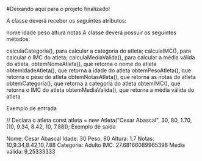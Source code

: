 #Deixando aqui para o projeto finalizado!

A classe deverá receber os seguintes atributos:

nome
idade
peso
altura
notas
A classe deverá possuir os seguintes métodos:

calculaCategoria(), para calcular a categoria do atleta;
calculaIMC(), para calcular o IMC do atleta;
calculaMediaValida(), para calcular a média válida do atleta.
obtemNomeAtleta(), que retorna o nome do atleta
obtemIdadeAtleta(), que retorna a idade do atleta
obtemPesoAtleta(), que retorna o peso do atleta
obtemNotasAtleta(), que retorna as notas do atleta
obtemCategoria(), que retorna a categoria do atleta
obtemIMC(), que retorna o IMC do atleta
obtemMediaValida(), que retorna a média válida do atleta

Exemplo de entrada

// Declara o atleta
const atleta = new Atleta("Cesar Abascal",
    30, 80, 1.70,
    [10, 9.34, 8.42, 10, 7.88]);
Exemplo de saída

Nome: Cesar Abascal
Idade: 30
Peso: 80
Altura: 1.7
Notas: 10,9.34,8.42,10,7.88
Categoria: Adulto
IMC: 27.68166089965398
Média válida: 9,25333333